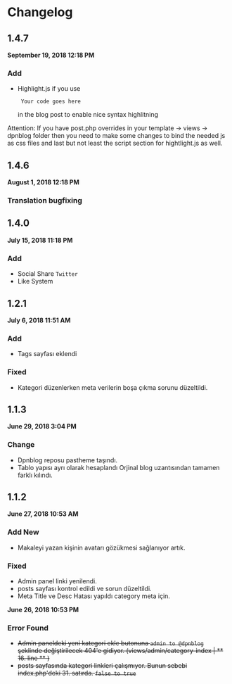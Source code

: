 # Changelog

## 1.4.7

**September 19, 2018 12:18 PM**

### Add

- Highlight.js if you use <pre><code class="css"> Your code goes here </code></pre> in the blog post to enable nice syntax highlitning

Attention: If you have post.php overrides in your template -> views -> dpnblog folder then you need to make some changes to bind the needed js as css files and last but not least the script section for hightlight.js as well.

## 1.4.6

**August 1, 2018 12:18 PM**

### Translation bugfixing

## 1.4.0

**July 15, 2018 11:18 PM**

### Add

- Social Share ``Twitter``
- Like System

## 1.2.1

**July 6, 2018 11:51 AM**

### Add

- Tags sayfası eklendi

### Fixed

- Kategori düzenlerken meta verilerin boşa çıkma sorunu düzeltildi.

## 1.1.3

**June 29, 2018 3:04 PM**

### Change

- Dpnblog reposu pastheme taşındı.
- Tablo yapısı ayrı olarak hesaplandı Orjinal blog uzantısından tamamen farklı kılındı.


## 1.1.2

**June 27, 2018 10:53 AM**

### Add New

- Makaleyi yazan kişinin avatarı gözükmesi sağlanıyor artık.

### Fixed

- Admin panel linki yenilendi.
- posts sayfası kontrol edildi ve sorun düzeltildi.
- Meta Title ve Desc Hatası yapıldı category meta için.

**June 26, 2018 10:53 PM**

### Error Found
- ~~Admin paneldeki yeni kategori ekle butonuna `admin to @dpnblog` şeklinde değiştirilecek 404'e gidiyor. (views/admin/category-index | ** 16. line ** )~~
- ~~posts sayfasında kategori linkleri çalışmıyor. Bunun sebebi index.php'deki 31. satırda. `false to true`~~
